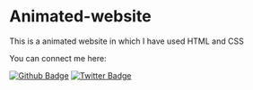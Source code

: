 # Animated-website

This is a animated website in which I have used HTML and CSS

You can connect me here:

[![Github Badge](https://img.shields.io/badge/Follow-blue?style=social&logo=Github&link=https://github.com/ak88564)](https://github.com/ak88564)
[![Twitter Badge](http://img.shields.io/badge/-@Adityakr_98-1ca0f1?style=social&logo=twitter&logoColor=blue&link=https://twitter.com/Adityakr_98)](https://twitter.com/Adityakr_98)


